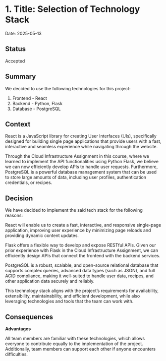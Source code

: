 # 1. Title: Selection of Technology Stack

Date: 2025-05-13

## Status

Accepted

## Summary

We decided to use the following technologies for this project:
1. Frontend - React
2. Backend - Python, Flask
3. Database - PostgreSQL

## Context

React is a JavaScript library for creating User Interfaces (UIs), specifically designed for building single page applications that provide users with a fast, interactive and seamless experience while navigating through the website. 

Through the Cloud Infrastructure Assignment in this course, where we learned to implement the API functionalities using Python Flask, we believe we can now efficiently develop APIs to handle user requests. Furthermore, PostgreSQL is a powerful database management system that can be used to store large amounts of data, including user profiles, authentication credentials, or recipes.

## Decision

We have decided to implement the said tech stack for the following reasons:

React will enable us to create a fast, interactive, and responsive single-page application, improving user experience by minimizing page reloads and providing dynamic content updates.

Flask offers a flexible way to develop and expose RESTful APIs. Given our prior experience with Flask in the Cloud Infrastructure Assignment, we can efficiently design APIs that connect the frontend with the backend services.

PostgreSQL is a robust, scalable, and open-source relational database that supports complex queries, advanced data types (such as JSON), and full ACID compliance, making it well-suited to handle user data, recipes, and other application data securely and reliably.

This technology stack aligns with the project’s requirements for availability, extensibility, maintainability, and efficient development, while also leveraging technologies and tools that the team can work with.

## Consequences

**Advantages**

All team members are familiar with these technologies, which allows everyone to contribute equally to the implementation of the project. Additionally, team members can support each other if anyone encounters difficulties.
